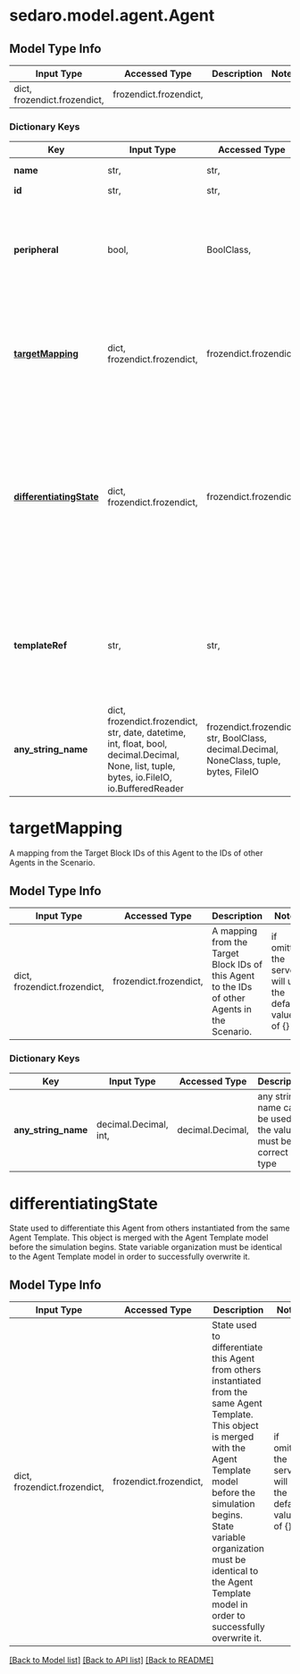 # sedaro.model.agent.Agent

## Model Type Info
Input Type | Accessed Type | Description | Notes
------------ | ------------- | ------------- | -------------
dict, frozendict.frozendict,  | frozendict.frozendict,  |  | 

### Dictionary Keys
Key | Input Type | Accessed Type | Description | Notes
------------ | ------------- | ------------- | ------------- | -------------
**name** | str,  | str,  | The unique name of this Agent. | 
**id** | str,  | str,  |  | [optional] 
**peripheral** | bool,  | BoolClass,  | If true, this Agent is considered a Peripheral Agent within the Scenario. | [optional] if omitted the server will use the default value of False
**[targetMapping](#targetMapping)** | dict, frozendict.frozendict,  | frozendict.frozendict,  | A mapping from the Target Block IDs of this Agent to the IDs of other Agents in the Scenario. | [optional] if omitted the server will use the default value of {}
**[differentiatingState](#differentiatingState)** | dict, frozendict.frozendict,  | frozendict.frozendict,  | State used to differentiate this Agent from others instantiated from the same Agent Template. This object is merged with the Agent Template model before the simulation begins.  State variable organization must be identical to the Agent Template model in order to successfully overwrite it. | [optional] if omitted the server will use the default value of {}
**templateRef** | str,  | str,  | Relationship to zero or one &#x60;TemplateRef&#x60; blocks. Reverse key: &#x60;TemplateRef.agents&#x60;. On delete: &#x60;SET_NONE&#x60; (set relationship field to &#x60;None&#x60; when referenced block is deleted). | [optional] 
**any_string_name** | dict, frozendict.frozendict, str, date, datetime, int, float, bool, decimal.Decimal, None, list, tuple, bytes, io.FileIO, io.BufferedReader | frozendict.frozendict, str, BoolClass, decimal.Decimal, NoneClass, tuple, bytes, FileIO | any string name can be used but the value must be the correct type | [optional]

# targetMapping

A mapping from the Target Block IDs of this Agent to the IDs of other Agents in the Scenario.

## Model Type Info
Input Type | Accessed Type | Description | Notes
------------ | ------------- | ------------- | -------------
dict, frozendict.frozendict,  | frozendict.frozendict,  | A mapping from the Target Block IDs of this Agent to the IDs of other Agents in the Scenario. | if omitted the server will use the default value of {}

### Dictionary Keys
Key | Input Type | Accessed Type | Description | Notes
------------ | ------------- | ------------- | ------------- | -------------
**any_string_name** | decimal.Decimal, int,  | decimal.Decimal,  | any string name can be used but the value must be the correct type | [optional] 

# differentiatingState

State used to differentiate this Agent from others instantiated from the same Agent Template. This object is merged with the Agent Template model before the simulation begins.  State variable organization must be identical to the Agent Template model in order to successfully overwrite it.

## Model Type Info
Input Type | Accessed Type | Description | Notes
------------ | ------------- | ------------- | -------------
dict, frozendict.frozendict,  | frozendict.frozendict,  | State used to differentiate this Agent from others instantiated from the same Agent Template. This object is merged with the Agent Template model before the simulation begins.  State variable organization must be identical to the Agent Template model in order to successfully overwrite it. | if omitted the server will use the default value of {}

[[Back to Model list]](../../README.md#documentation-for-models) [[Back to API list]](../../README.md#documentation-for-api-endpoints) [[Back to README]](../../README.md)

